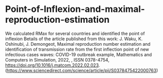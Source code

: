 # Point-of-Inflexion-and-maximal-reproduction-estimation

We calculated RMax for several countries and identified the point of inflexion 
Betails of the article published from this work:
J. Waku, K. Oshinubi, J. Demongeot,
Maximal reproduction number estimation and identification of transmission rate from the first inflection point of new infectious cases waves: COVID-19 outbreak example,
Mathematics and Computers in Simulation,
2022,
,
ISSN 0378-4754,
https://doi.org/10.1016/j.matcom.2022.02.023.
(https://www.sciencedirect.com/science/article/pii/S0378475422000763)
